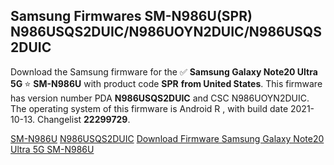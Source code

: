 <h2>Samsung Firmwares SM-N986U(SPR) N986USQS2DUIC/N986UOYN2DUIC/N986USQS2DUIC</h2>
Download the Samsung firmware for the ✅ <strong>Samsung Galaxy Note20 Ultra 5G </strong> ⭐ <strong>SM-N986U</strong> with product code <strong>SPR</strong> <strong> from United States</strong>. This firmware has version number PDA <strong>N986USQS2DUIC</strong> and CSC N986UOYN2DUIC. The operating system of this firmware is Android R , with build date 2021-10-13. Changelist <strong>22299729</strong>.


[SM-N986U](https://samfirm.shop/samsung/model/SM-N986U)
[N986USQS2DUIC](https://samfirm.shop/samsung/pda/N986USQS2DUIC)
[Download Firmware Samsung Galaxy Note20 Ultra 5G SM-N986U](https://samfirm.shop/samsung/firmware/464373)
